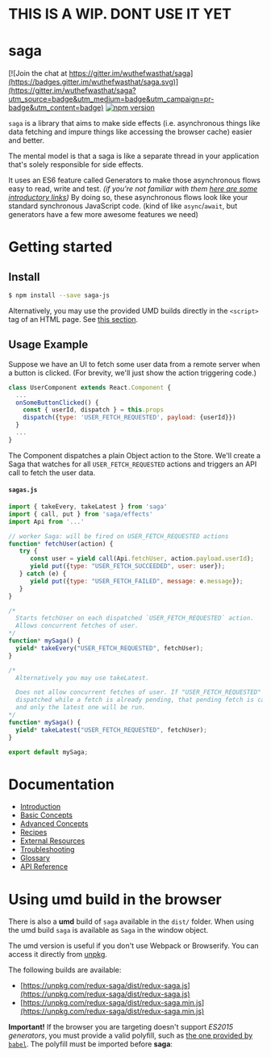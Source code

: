 # THIS IS A WIP.  DONT USE IT YET

# saga

[![Join the chat at https://gitter.im/wuthefwasthat/saga](https://badges.gitter.im/wuthefwasthat/saga.svg)](https://gitter.im/wuthefwasthat/saga?utm_source=badge&utm_medium=badge&utm_campaign=pr-badge&utm_content=badge) [![npm version](https://img.shields.io/npm/v/redux-saga.svg?style=flat-square)](https://www.npmjs.com/package/redux-saga)

`saga` is a library that aims to make side effects (i.e. asynchronous things like data fetching and impure things like accessing the browser cache) easier and better.

The mental model is that a saga is like a separate thread in your application that's solely responsible for side effects.

It uses an ES6 feature called Generators to make those asynchronous flows easy to read, write and test. *(if you're not familiar with them [here are some introductory links](https://yelouafi.github.io/redux-saga/docs/ExternalResources.html))* By doing so, these asynchronous flows look like your standard synchronous JavaScript code. (kind of like `async`/`await`, but generators have a few more awesome features we need)

# Getting started

## Install

```sh
$ npm install --save saga-js
```

Alternatively, you may use the provided UMD builds directly in the `<script>` tag of an HTML page. See [this section](#using-umd-build-in-the-browser).

## Usage Example

Suppose we have an UI to fetch some user data from a remote server when a button is clicked. (For brevity, we'll just show the action triggering code.)

```javascript
class UserComponent extends React.Component {
  ...
  onSomeButtonClicked() {
    const { userId, dispatch } = this.props
    dispatch({type: 'USER_FETCH_REQUESTED', payload: {userId}})
  }
  ...
}
```

The Component dispatches a plain Object action to the Store. We'll create a Saga that watches for all `USER_FETCH_REQUESTED` actions and triggers an API call to fetch the user data.

#### `sagas.js`

```javascript
import { takeEvery, takeLatest } from 'saga'
import { call, put } from 'saga/effects'
import Api from '...'

// worker Saga: will be fired on USER_FETCH_REQUESTED actions
function* fetchUser(action) {
   try {
      const user = yield call(Api.fetchUser, action.payload.userId);
      yield put({type: "USER_FETCH_SUCCEEDED", user: user});
   } catch (e) {
      yield put({type: "USER_FETCH_FAILED", message: e.message});
   }
}

/*
  Starts fetchUser on each dispatched `USER_FETCH_REQUESTED` action.
  Allows concurrent fetches of user.
*/
function* mySaga() {
  yield* takeEvery("USER_FETCH_REQUESTED", fetchUser);
}

/*
  Alternatively you may use takeLatest.

  Does not allow concurrent fetches of user. If "USER_FETCH_REQUESTED" gets
  dispatched while a fetch is already pending, that pending fetch is cancelled
  and only the latest one will be run.
*/
function* mySaga() {
  yield* takeLatest("USER_FETCH_REQUESTED", fetchUser);
}

export default mySaga;
```

# Documentation

- [Introduction](http://yelouafi.github.io/redux-saga/docs/introduction/BeginnerTutorial.html)
- [Basic Concepts](http://yelouafi.github.io/redux-saga/docs/basics/index.html)
- [Advanced Concepts](http://yelouafi.github.io/redux-saga/docs/advanced/index.html)
- [Recipes](http://yelouafi.github.io/redux-saga/docs/recipes/index.html)
- [External Resources](http://yelouafi.github.io/redux-saga/docs/ExternalResources.html)
- [Troubleshooting](http://yelouafi.github.io/redux-saga/docs/Troubleshooting.html)
- [Glossary](http://yelouafi.github.io/redux-saga/docs/Glossary.html)
- [API Reference](http://yelouafi.github.io/redux-saga/docs/api/index.html)

# Using umd build in the browser

There is also a **umd** build of `saga` available in the `dist/` folder. When using the umd build `saga` is available as `Saga` in the window object.

The umd version is useful if you don't use Webpack or Browserify. You can access it directly from [unpkg](unpkg.com).

The following builds are available:

- [https://unpkg.com/redux-saga/dist/redux-saga.js](https://unpkg.com/redux-saga/dist/redux-saga.js)
- [https://unpkg.com/redux-saga/dist/redux-saga.min.js](https://unpkg.com/redux-saga/dist/redux-saga.min.js)

**Important!** If the browser you are targeting doesn't support *ES2015 generators*, you must provide a valid polyfill, such as [the one provided by `babel`](https://cdnjs.cloudflare.com/ajax/libs/babel-core/5.8.25/browser-polyfill.min.js). The polyfill must be imported before **saga**:
